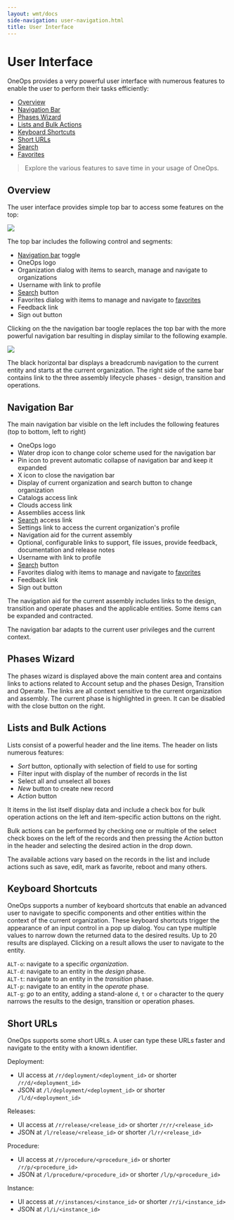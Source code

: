 ```yaml
---
layout: wmt/docs
side-navigation: user-navigation.html
title: User Interface
---
```


# User Interface

OneOps provides a very powerful user interface with numerous features to enable the user to perform their tasks
efficiently:

- [Overview](#overview)
- [Navigation Bar](#navigation-bar)
- [Phases Wizard](#phases-wizard)
- [Lists and Bulk Actions](#lists-and-bulk-actions)
- [Keyboard Shortcuts](#keyboard-shortcuts)
- [Short URLs](#short-urls)
- [Search](./search.html)
- [Favorites](./favorites.html)

> Explore the various features to save time in your usage of OneOps.

## Overview

The user interface provides simple top bar to access some features on the top:

<img src="/assets/img/ui/ui-overview-topbar.png"/>

The top bar includes the following control and segments:

- [Navigation bar](#navigation-bar) toggle
- OneOps logo
- Organization dialog with items to search, manage and navigate to organizations
- Username with link to profile
- [Search](./search.html) button
- Favorites dialog with items to manage and navigate to [favorites](./favorites.html)
- Feedback link
- Sign out button

Clicking on the the navigation bar toogle replaces the top bar with the more powerful navigation bar resulting in
display similar to the following example.

<img src="/assets/img/ui/ui-overview.png"/>

The black horizontal bar displays a breadcrumb navigation to the current entity and starts at the current organization.
The right side of the same bar contains link to the three assembly lifecycle phases - design, transition and operations.

## Navigation Bar

The main navigation bar visible on the left includes the following features (top to bottom, left to right)

- OneOps logo
- Water drop icon to change color scheme used for the navigation bar
- Pin icon to prevent automatic collapse of navigation bar and keep it expanded
- X icon to close the navigation bar
- Display of current organization and search button to change organization
- Catalogs access link
- Clouds access link
- Assemblies access link
- [Search](./search.html) access link
- Settings link to access the current organization's profile
- Navigation aid for the current assembly
- Optional, configurable links to support, file issues, provide feedback, documentation and release notes
- Username with link to profile
- [Search](./search.html) button
- Favorites dialog with items to manage and navigate to [favorites](./favorites.html)
- Feedback link
- Sign out button

The navigation aid for the current assembly includes links to the design, transition and operate phases and the
applicable entities. Some items can be expanded and contracted.

The navigation bar adapts to the current user privileges and the current context.

## Phases Wizard

The phases wizard is displayed above the main content area and contains links to actions related to Account setup and
the  phases Design, Transition and Operate. The links are all context sensitive to the current organization and
assembly. The current phase is highlighted in green. It can be disabled with the close button on the right.

## Lists and Bulk Actions

Lists consist of a powerful header and the line items. The header on lists numerous features:

- _Sort_ button, optionally with selection of field to use for sorting
- Filter input with display of the number of records in the list
- Select all and unselect all boxes
- _New_ button to create new record
- _Action_ button

It items in the list itself display data and include a check box for bulk operation actions on the left and
item-specific action buttons on the right.

Bulk actions can be performed by checking one or multiple of the select check boxes on the left of the records and then
pressing the _Action_ button in the header and selecting the desired action in the drop down.

The available actions vary based on the records in the list and include actions such as save, edit, mark as favorite,
reboot and many others.

## Keyboard Shortcuts

OneOps supports a number of keyboard shortcuts that enable an advanced user to navigate to specific components and other
entities within the context of the current organization. These keyboard shortcuts trigger the appearance of an input
control in a pop up dialog. You can type multiple values to narrow down the returned data to the desired results. Up to
20 results are displayed. Clicking on a result allows the user to navigate to the entity.

`ALT-o`: navigate to a specific _organization_.<br/>
`ALT-d`: navigate to an entity in the _design_ phase.<br/>
`ALT-t`: navigate to an entity in the _transition_ phase.<br/>
`ALT-p`: navigate to an entity in the _operate_ phase.<br/>
`ALT-g`: _go_ to an entity, adding a stand-alone `d`, `t` or `o` character to the query narrows the results to the design,
transition or operation phases.<br/>

## Short URLs

OneOps supports some short URLs. A user can type these URLs faster and navigate to the entity with a known identifier.

Deployment:

* UI access at `/r/deployment/<deployment_id>` or shorter `/r/d/<deployment_id>`
* JSON at `/l/deployment/<deployment_id>` or shorter `/l/d/<deployment_id>`

Releases:

* UI access at `/r/release/<release_id>`  or shorter `/r/r/<release_id>`
* JSON at `/l/release/<release_id>`  or shorter `/l/r/<release_id>`

Procedure:

* UI access at `/r/procedure/<procedure_id>`  or shorter `/r/p/<procedure_id>`
* JSON at `/l/procedure/<procedure_id>`  or shorter `/l/p/<procedure_id>`

Instance:

* UI access at `/r/instances/<instance_id>`  or shorter `/r/i/<instance_id>`
* JSON at `/l/i/<instance_id>`

